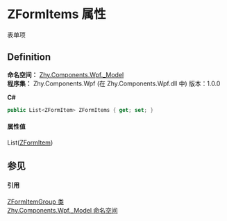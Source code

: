 # ZFormItems 属性


表单项



## Definition
**命名空间：** <a href="N_Zhy_Components_Wpf__Model.md">Zhy.Components.Wpf._Model</a>  
**程序集：** Zhy.Components.Wpf (在 Zhy.Components.Wpf.dll 中) 版本：1.0.0

**C#**
``` C#
public List<ZFormItem> ZFormItems { get; set; }
```



#### 属性值
List(<a href="T_Zhy_Components_Wpf__Model_ZFormItem.md">ZFormItem</a>)

## 参见


#### 引用
<a href="T_Zhy_Components_Wpf__Model_ZFormItemGroup.md">ZFormItemGroup 类</a>  
<a href="N_Zhy_Components_Wpf__Model.md">Zhy.Components.Wpf._Model 命名空间</a>  
